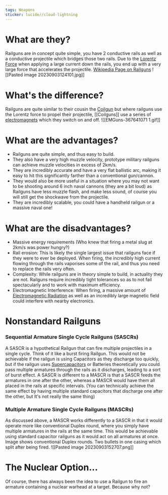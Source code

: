 ```yaml
---
tags: Weapons
sticker: lucide//cloud-lightning
---
```

# What are they?
Railguns are in concept quite simple, you have 2 conductive rails as well as a conductive projectile which bridges those two rails. Due to the [Lorentz Force](https://en.wikipedia.org/wiki/Lorentz_force) when applying a large current down the rails, you end up with a very large force that accelerates the projectile.
[Wikipedia Page on Railguns](https://en.wikipedia.org/wiki/Railgun)
![[Pasted image 20230903124101.jpg]]
# What's the difference?
Railguns are quite similar to their cousin the [Coilgun](Coilguns) but where railguns use the Lorentz force to propel their projectile, [[Coilguns]] use a series of [electromagnets](https://en.wikipedia.org/wiki/Electromagnet) which they switch on and off.
![[EMGuns-367641071 1.gif]]


# What are the advantages?
- Railguns are quite simple, and thus easy to build. 
- They also have a very high muzzle velocity, prototype military railguns can achieve muzzle velocities in excess of 2km/s. 
- They are incredibly accurate and have a very flat ballistic arc, making it easy to hit this significantly farther than a conventional gun/cannon. 
- They would also be more useful in a situation where you may not want to be shooting around 6 inch naval cannons (they are a bit loud) as Railguns have less muzzle flash, and make less sound, of course you will still get the shockwave from the projectile. 
- They are incredibly scalable, you could have a handheld railgun or a massive naval one!

# What are the disadvantages?
- Massive energy requirements (Who knew that firing a metal slug at 2km/s was power hungry?)
- Rail erosion: This is likely the single largest issue that railguns face if they were to ever be deployed. When firing, the incredibly high current flowing through the rails vaporises some of the rail, and thus you need to replace the rails very often.
- Complexity: While railguns are in theory simple to build, in actuality they are not. Railguns require incredibly tight tolerances so as to not fail spectacularly and to work with maximum efficiency.
- Electromagnetic Interference: When firing, a massive amount of [Electromagnetic Radiation](https://en.wikipedia.org/wiki/Electromagnetic_radiation) as well as an incredibly large magnetic field could interfere with nearby electronics. 


# Nonstandard Railguns

### Sequential Armature Single Cycle Railguns (SASCRs)
A SASCR is a hypothetical Railgun that can fire multiple projectiles in a single cycle. Think of it like a burst firing Railgun. This would not be achievable if the railgun is using Capacitors as they discharge too quickly, but if the railgun uses [Supercapacitors](https://en.wikipedia.org/wiki/Supercapacitor) or Batteries theoretically you could pass multiple armatures through the rails as it discharges, leading to a sort of burst effect. A SASCR is different to a MASCR is that a SASCR feeds the armatures in one after the other, whereas a MASCR would have them all placed in the rails at specific intervals.
(You can technically achieve the same effect by having multiple standard capacitors that discharge one after the other, but It's not really the same thing)

### Multiple Armature Single Cycle Railguns (MASCRs)
As discussed above, a MASCR works differently to a SASCR in that it would operate more like conventional Duplex round, where you simply have multiple armatures in the rails at the same time. This would be achievable using standard capacitor railguns as it would act on all armatures at once.
Image shows conventional Duplex rounds. Two bullets in one casing which split after being fired.
![[Pasted image 20230903152707.png]]


# The Nuclear Option...
Of course, there has always been the idea to use a Railgun to fire an armature containing a nuclear warhead at a target. Because why not?